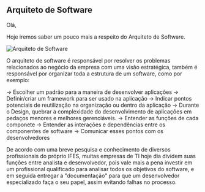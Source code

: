 ## Arquiteto de Software

Olá,

Hoje iremos saber um pouco mais a respeito do Arquiteto de Software.

![Arquiteto de Software](http://www.dissemine.com.br/novo/wp-content/uploads/2015/10/g-arquiteto-software.png)

O arquiteto de software é responsável por resolver os problemas relacionados ao negócio da empresa com uma visão estratégica, também é responsável por organizar toda a estrutura de um software, como por exemplo:

-> Escolher um padrão para a maneira de desenvolver aplicações
-> Definir/criar um framework para ser usado na aplicação
-> Indicar pontos potenciais de reutilização na organização ou dentro da aplicação
-> Durante o Design, quebrar a complexidade do desenvolvimento de aplicações em pedaços menores e melhores gerenciáveis.
-> Entender as funções de cada componete
-> Entender as interações e dependências entre os componentes de software
-> Comunicar esses pontos com os desenvolvedores

De acordo com uma breve pesquisa e conhecimento de diversos profissionais do próprio IFES, muitas empresas de TI hoje dia dividem suas funções entre analista e desenvolvedor, pois vale mais a pena investir em um profissional qualificado para analisar todos os objetivos do software, e em seguida entregar a "documentação" para que um desenvolvedor especializado faça o seu papel, assim evitando falhas no processo.
